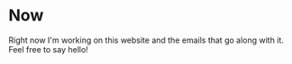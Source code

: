 # Now

Right now I'm working on this website and the emails that go along with it. Feel free to say hello!